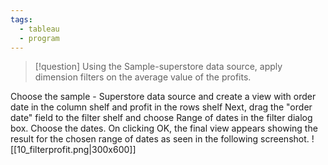```yaml
---
tags:
  - tableau
  - program
---
```

>[!question] Using the Sample-superstore data source, apply dimension filters on the average value of the profits.

Choose the sample - Superstore data source and create a view with order date in the column shelf and profit in the rows shelf
Next, drag the "order date" field to the filter shelf and choose Range of dates in the filter dialog box. Choose the dates.
On clicking OK, the final view appears showing the result for the chosen range of dates as seen in the following screenshot.
![[10_filterprofit.png|300x600]]